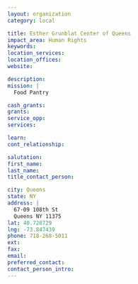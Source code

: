 ```yaml
---
layout: organization
category: local

title: Esther Grunblat Center of Queens
impact_area: Human Rights
keywords: 
location_services: 
location_offices: 
website: 

description: 
mission: |
  Food Pantry

cash_grants: 
grants: 
service_opp: 
services: 

learn: 
cont_relationship: 

salutation: 
first_name: 
last_name: 
title_contact_person: 

city: Queens
state: NY
address: |
  67-09 108th St     
  Queens NY 11375
lat: 40.728729
lng: -73.847439
phone: 718-268-5011
ext: 
fax: 
email: 
preferred_contact: 
contact_person_intro: 
---
```

